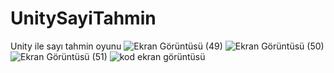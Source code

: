 # UnitySayiTahmin
Unity ile sayı tahmin oyunu
![Ekran Görüntüsü (49)](https://user-images.githubusercontent.com/62018772/163252243-4fcfda49-bcb9-4b75-9266-53881c685e77.png)
![Ekran Görüntüsü (50)](https://user-images.githubusercontent.com/62018772/163252249-cf5cd273-fdea-41db-b6f3-e7197e6ff540.png)
![Ekran Görüntüsü (51)](https://user-images.githubusercontent.com/62018772/163252251-29c09886-28ca-4e8a-bbce-9b904a4a3bd7.png)
![kod ekran görüntüsü](https://user-images.githubusercontent.com/62018772/163255679-39d18b5f-4cf0-4947-9181-9201561bd63b.png)
